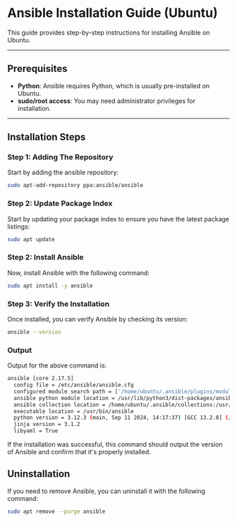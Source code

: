 # Ansible Installation Guide (Ubuntu)

This guide provides step-by-step instructions for installing Ansible on Ubuntu.

---

## Prerequisites

- **Python**: Ansible requires Python, which is usually pre-installed on Ubuntu.
- **sudo/root access**: You may need administrator privileges for installation.

---

## Installation Steps

### Step 1: Adding The Repository

Start by adding the ansible repository:

```bash
sudo apt-add-repository ppa:ansible/ansible
```

### Step 2: Update Package Index

Start by updating your package index to ensure you have the latest package listings:

```bash
sudo apt update
```

### Step 2: Install Ansible
Now, install Ansible with the following command:

```bash
sudo apt install -y ansible
```

### Step 3: Verify the Installation
Once installed, you can verify Ansible by checking its version:

```bash
ansible --version
```
### Output

Output for the above command is: 

```bash
ansible [core 2.17.5]
  config file = /etc/ansible/ansible.cfg
  configured module search path = ['/home/ubuntu/.ansible/plugins/modules', '/usr/share/ansible/plugins/modules']
  ansible python module location = /usr/lib/python3/dist-packages/ansible
  ansible collection location = /home/ubuntu/.ansible/collections:/usr/share/ansible/collections
  executable location = /usr/bin/ansible
  python version = 3.12.3 (main, Sep 11 2024, 14:17:37) [GCC 13.2.0] (/usr/bin/python3)
  jinja version = 3.1.2
  libyaml = True
```
If the installation was successful, this command should output the version of Ansible and confirm that it's properly installed.

## Uninstallation
If you need to remove Ansible, you can uninstall it with the following command:

```bash
sudo apt remove --purge ansible
```
